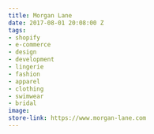 ```yaml
---
title: Morgan Lane
date: 2017-08-01 20:08:00 Z
tags:
- shopify
- e-commerce
- design
- development
- lingerie
- fashion
- apparel
- clothing
- swimwear
- bridal
image: 
store-link: https://www.morgan-lane.com
---
```



